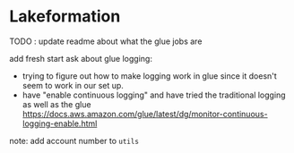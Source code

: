 # Lakeformation

TODO : update readme about what the glue jobs are


add fresh start
ask about glue logging:
 - trying to figure out how to make logging work in glue since it doesn't seem to work in our set up.
 - have "enable continuous logging" and have tried the traditional logging as well as the glue
 https://docs.aws.amazon.com/glue/latest/dg/monitor-continuous-logging-enable.html

 note: add account number to `utils`
